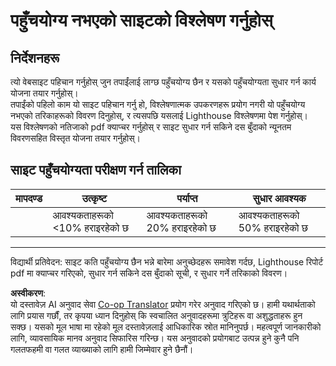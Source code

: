 <!--
CO_OP_TRANSLATOR_METADATA:
{
  "original_hash": "a258597a194e77d4fd469b3cd976b29e",
  "translation_date": "2025-08-25T23:05:03+00:00",
  "source_file": "1-getting-started-lessons/3-accessibility/assignment.md",
  "language_code": "ne"
}
-->
# पहुँचयोग्य नभएको साइटको विश्लेषण गर्नुहोस्

## निर्देशनहरू

त्यो वेबसाइट पहिचान गर्नुहोस् जुन तपाईंलाई लाग्छ पहुँचयोग्य छैन र यसको पहुँचयोग्यता सुधार गर्न कार्य योजना तयार गर्नुहोस्।  
तपाईंको पहिलो काम यो साइट पहिचान गर्नु हो, विश्लेषणात्मक उपकरणहरू प्रयोग नगरी यो पहुँचयोग्य नभएको तरिकाहरूको विवरण दिनुहोस्, र त्यसपछि यसलाई Lighthouse विश्लेषणमा पेश गर्नुहोस्।  
यस विश्लेषणको नतिजाको pdf क्याप्चर गर्नुहोस् र साइट सुधार गर्न सकिने दस बुँदाको न्यूनतम विवरणसहित विस्तृत योजना तयार गर्नुहोस्।

## साइट पहुँचयोग्यता परीक्षण गर्न तालिका

| मापदण्ड | उत्कृष्ट | पर्याप्त | सुधार आवश्यक |
|----------|-----------|----------|----------------|
|          | आवश्यकताहरूको <10% हराइरहेको छ | आवश्यकताहरूको 20% हराइरहेको छ | आवश्यकताहरूको 50% हराइरहेको छ |

----
विद्यार्थी प्रतिवेदन: साइट कति पहुँचयोग्य छैन भन्ने बारेमा अनुच्छेदहरू समावेश गर्दछ, Lighthouse रिपोर्ट pdf मा क्याप्चर गरिएको, सुधार गर्न सकिने दस बुँदाको सूची, र सुधार गर्ने तरिकाको विवरण।

**अस्वीकरण**:  
यो दस्तावेज़ AI अनुवाद सेवा [Co-op Translator](https://github.com/Azure/co-op-translator) प्रयोग गरेर अनुवाद गरिएको छ। हामी यथार्थताको लागि प्रयास गर्छौं, तर कृपया ध्यान दिनुहोस् कि स्वचालित अनुवादहरूमा त्रुटिहरू वा अशुद्धताहरू हुन सक्छ। यसको मूल भाषा मा रहेको मूल दस्तावेज़लाई आधिकारिक स्रोत मानिनुपर्छ। महत्वपूर्ण जानकारीको लागि, व्यावसायिक मानव अनुवाद सिफारिस गरिन्छ। यस अनुवादको प्रयोगबाट उत्पन्न हुने कुनै पनि गलतफहमी वा गलत व्याख्याको लागि हामी जिम्मेवार हुने छैनौं।